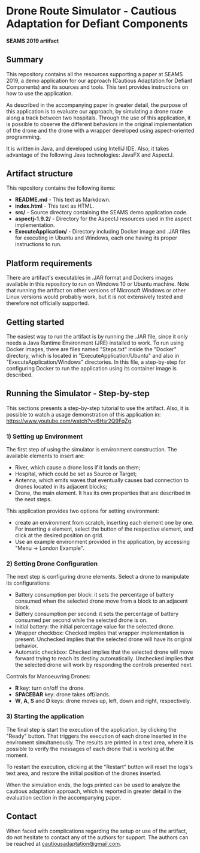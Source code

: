 # Drone Route Simulator -  Cautious Adaptation for Defiant Components

#### SEAMS 2019 artifact

## Summary
This repository contains all the resources supporting a paper at SEAMS 2019, a demo application for our approach (Cautious Adaptation for Defiant Components) and its sources and tools. This text provides instructions on how to use the application.

As described in the accompanying paper in greater detail, the purpose of this application is to evaluate our approach, by simulating a drone route along a track between two hospitals. Through the use of this application, it is possible to observe the different behaviors in the original implementation of the drone and the drone with a wrapper developed using aspect-oriented programming.  

It is written in Java, and developed using IntelliJ IDE. Also, it takes advantage of the following Java technologies: JavaFX and AspectJ.

## Artifact structure
This repository contains the following items:

- **README.md** - This text as Markdown.
- **index.html** - This text as HTML.
- **src/** - Source directory containing the SEAMS demo application code.
- **aspectj-1.9.2/** - Directory for the AspectJ resources used in the aspect implementation.
- **ExecuteApplication/** - Directory including Docker image and .JAR files for executing in Ubuntu and Windows, each one having its proper instructions to run.

## Platform requirements
There are artifact's executables in .JAR format and Dockers images available in this repository to run on Windows 10 or Ubuntu machine. Note that running the artifact on other versions of Microsoft Windows or other Linux versions would probably work, but it is not extensively tested and therefore not officially supported.

## Getting started 
The easiest way to run the artifact is by running the .JAR file, since it only needs a Java Runtime Environment (JRE) installed to work. To run using Docker images, there are files named "Steps.txt" inside the "Docker" directory, which is located in "ExecuteApplication/Ubuntu" and also in "ExecuteApplication/Windows" directories. In this file, a step-by-step for configuring Docker to run the application using its container image is described.

## Running the Simulator - Step-by-step

This sections presents a step-by-step tutorial to use the artifact. Also, it is possible to watch a usage demonstration of this application in: https://www.youtube.com/watch?v=6Hsr2Q9FqZg.

### 1) Setting up Environment

The first step of using the simulator is environment construction. The available elements to insert are:
- River, which cause a drone loss if it lands on them;
- Hospital, which could be set as Source or Target;
- Antenna, which emits waves that eventually causes bad connection to drones located in its adjacent blocks;
- Drone, the main element. It has its own properties that are described in the next steps.

This application provides two options for setting environment:
- create an environment from scratch, inserting each element one by one. For inserting a element, select the button of the respective element, and click at the desired position on grid.
- Use an example environment provided in the application, by accessing "Menu -> London Example".

### 2) Setting Drone Configuration

The next step is configuring drone elements. Select a drone to manipulate its configurations:
- Battery consumption per block: it sets the percentage of battery consumed when the selected drone move from a block to an adjacent block.
- Battery consumption per second: it sets the percentage of battery consumed per second while the selected drone is on.
- Initial battery: the initial percentage value for the selected drone.
- Wrapper checkbox: Checked implies that wrapper implementation is present. Unchecked implies that the selected drone will have its original behavior.
- Automatic checkbox: Checked implies that the selected drone will move forward trying to reach its destiny automatically. Unchecked implies that the selected drone will work by responding the controls presented next.

Controls for Manoeuvring Drones:
- **R** key: turn on/off the drone.
- **SPACEBAR** key: drone takes off/lands.
- **W**, **A**, **S** and **D** keys: drone moves up, left, down and right, respectively.

### 3) Starting the application

The final step is start the execution of the application, by clicking the "Ready" button. That triggers the execution of each drone inserted in the enviroment simultaneously. The results are printed in a text area, where it is possible to verify the messages of each drone that is working at the moment. 

To restart the execution, clicking at the "Restart" button will reset the logs's text area, and restore the initial position of the drones inserted.

When the simulation ends, the logs printed can be used to analyze the cautious adaptation approach, which is reported in greater detail in the evaluation section in the accompanying paper.


## Contact
When faced with complications regarding the setup or use of the artifact, do not hesitate to contact any of the authors for support. The authors can be reached at cautiousadaptation@gmail.com.
